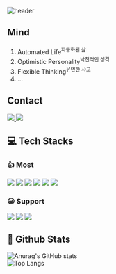 <!--Header-->
![header](https://capsule-render.vercel.app/api?type=rect&height=200&color=gradient&customColorList=3&text=BongPal's%20World&reversal=false&textBg=false&animation=fadeIn&desc=😶&fontAlign=50&section=header&descAlignY=51&descAlign=26)

## Mind
1. Automated Life<sup>자동화된 삶</sup>
2. Optimistic Personality<sup>낙천적인 성격</sup>
3. Flexible Thinking<sup>유연한 사고</sup>
4. ...

## Contact
<span>
  <a href="mailto:﻿bong_pal@naver.com" target="_blank">
    <img src="https://img.shields.io/badge/bong__pal@naver.com-03C75A?style=flat&logo=naver&logoColor=white"/>
  </a>
  <a href="https://t.me/mabongpal" target="_blank">
    <img src="https://img.shields.io/badge/@mabongpal-26A5E4?style=flat&logo=telegram&logoColor=white"/>
  </a>
</span>

## 💻 Tech Stacks
### 👍 Most
<span>
  <img src="https://img.shields.io/badge/python-%233776AB.svg?&style=for-the-badge&logo=python&logoColor=white" />
  <img src="https://img.shields.io/badge/fastapi-%23009688.svg?&style=for-the-badge&logo=fastapi&logoColor=white" />
  <img src="https://img.shields.io/badge/selenium-%2343B02A.svg?&style=for-the-badge&logo=selenium&logoColor=white" />
  <img src="https://img.shields.io/badge/mariadb-%23003545.svg?&style=for-the-badge&logo=mariadb&logoColor=white" />
  <img src="https://img.shields.io/badge/php-%23777BB4.svg?&style=for-the-badge&logo=php&logoColor=white" />
  <img src="https://img.shields.io/badge/linux-%23FCC624.svg?&style=for-the-badge&logo=linux&logoColor=black" />
  
</span>

### 😀 Support
<span>
  <img src="https://img.shields.io/badge/javascript-%23F7DF1E.svg?&style=for-the-badge&logo=javascript&logoColor=black" />
  <img src="https://img.shields.io/badge/jquery-%230769AD.svg?&style=for-the-badge&logo=jquery&logoColor=white" />
  <img src="https://img.shields.io/badge/jquery-%230769AD.svg?&style=for-the-badge&logo=jquery&logoColor=white" />
</span>

## 🤔 Github Stats
![Anurag's GitHub stats](https://github-readme-stats.vercel.app/api?username=MaBongPal&hide=contribs,prs&show_icons=true&theme=white)
<br>
![Top Langs](https://github-readme-stats.vercel.app/api/top-langs/?username=MaBongPal)


<!--
Badges
https://github.com/danmadeira/simple-icon-badges
-->

